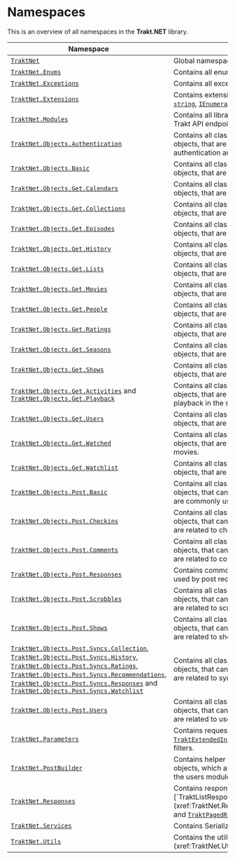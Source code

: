 # Namespaces

This is an overview of all namespaces in the **Trakt.NET** library.

| Namespace | Contents |
| ---------- | -------- |
| [`TraktNet`](xref:TraktNet) | Global namespace containing the [`TraktClient`](xref:TraktNet.TraktClient) .|
| [`TraktNet.Enums`](xref:TraktNet.Enums) | Contains all enumerations.|
| [`TraktNet.Exceptions`](xref:TraktNet.Exceptions) | Contains all exceptions.|
| [`TraktNet.Extensions`](xref:TraktNet.Extensions) | Contains extension methods for [`DateTime`](https://learn.microsoft.com/en-us/dotnet/api/system.datetime?view=net-7.0), [`string`](https://learn.microsoft.com/en-us/dotnet/api/system.string?view=net-7.0), [`IEnumerables`](https://learn.microsoft.com/en-us/dotnet/api/system.collections.ienumerable?view=net-7.0) and [`IAsyncEnumerables`](https://learn.microsoft.com/en-us/dotnet/api/system.collections.generic.iasyncenumerable-1?view=net-7.0).|
| [`TraktNet.Modules`](xref:TraktNet.Modules) | Contains all library modules for accessing the Trakt API endpoints.|
| [`TraktNet.Objects.Authentication`](xref:TraktNet.Objects.Authentication) | Contains all classes, which represent JSON objects, that are mainly used by for authentication and authorization.|
| [`TraktNet.Objects.Basic`](xref:TraktNet.Objects.Basic) | Contains all classes, which represent JSON objects, that are commonly used.|
| [`TraktNet.Objects.Get.Calendars`](xref:TraktNet.Objects.Get.Calendars) | Contains all classes, which represent JSON objects, that are related to calendar methods.|
| [`TraktNet.Objects.Get.Collections`](xref:TraktNet.Objects.Get.Collections) | Contains all classes, which represent JSON objects, that are related to collections.|
| [`TraktNet.Objects.Get.Episodes`](xref:TraktNet.Objects.Get.Episodes) | Contains all classes, which represent JSON objects, that are related to episodes.|
| [`TraktNet.Objects.Get.History`](xref:TraktNet.Objects.Get.History) | Contains all classes, which represent JSON objects, that are related to history methods.|
| [`TraktNet.Objects.Get.Lists`](xref:TraktNet.Objects.Get.Lists) | Contains all classes, which represent JSON objects, that are related to lists.|
| [`TraktNet.Objects.Get.Movies`](xref:TraktNet.Objects.Get.Movies) | Contains all classes, which represent JSON objects, that are related to movies.|
| [`TraktNet.Objects.Get.People`](xref:TraktNet.Objects.Get.People) | Contains all classes, which represent JSON objects, that are related to people.|
| [`TraktNet.Objects.Get.Ratings`](xref:TraktNet.Objects.Get.Ratings) | Contains all classes, which represent JSON objects, that are related to ratings.|
| [`TraktNet.Objects.Get.Seasons`](xref:TraktNet.Objects.Get.Seasons) | Contains all classes, which represent JSON objects, that are related to seasons.|
| [`TraktNet.Objects.Get.Shows`](xref:TraktNet.Objects.Get.Shows) | Contains all classes, which represent JSON objects, that are returned by the Trakt API.|
| [`TraktNet.Objects.Get.Activities`](xref:TraktNet.Objects.Get.Syncs.Activities) and [`TraktNet.Objects.Get.Playback`](xref:TraktNet.Objects.Get.Syncs.Playback) | Contains all classes, which represent JSON objects, that are related to activities and playback in the sync module.|
| [`TraktNet.Objects.Get.Users`](xref:TraktNet.Objects.Get.Users) | Contains all classes, which represent JSON objects, that are related to users.|
| [`TraktNet.Objects.Get.Watched`](xref:TraktNet.Objects.Get.Watched) | Contains all classes, which represent JSON objects, that are related to watched shows and movies.|
| [`TraktNet.Objects.Get.Watchlist`](xref:TraktNet.Objects.Get.Watchlist) | Contains all classes, which represent JSON objects, that are related to watchlist methods.|
| [`TraktNet.Objects.Post.Basic`](xref:TraktNet.Objects.Post.Basic) | Contains all classes, which represent JSON objects, that can be sent to the Trakt API, that are commonly used. |
| [`TraktNet.Objects.Post.Checkins`](xref:TraktNet.Objects.Post.Checkins) | Contains all classes, which represent JSON objects, that can be sent to the Trakt API, that are related to checkin requests. |
| [`TraktNet.Objects.Post.Comments`](xref:TraktNet.Objects.Post.Comments) | Contains all classes, which represent JSON objects, that can be sent to the Trakt API, that are related to comment requests. |
| [`TraktNet.Objects.Post.Responses`](xref:TraktNet.Objects.Post.Responses) | Contains commonly used response objects used by post requests. |
| [`TraktNet.Objects.Post.Scrobbles`](xref:TraktNet.Objects.Post.Scrobbles) | Contains all classes, which represent JSON objects, that can be sent to the Trakt API, that are related to scrobble requests. |
| [`TraktNet.Objects.Post.Shows`](xref:TraktNet.Objects.Post.Shows) | Contains all classes, which represent JSON objects, that can be sent to the Trakt API, that are related to show watched requests. |
| [`TraktNet.Objects.Post.Syncs.Collection`](xref:TraktNet.Objects.Post.Syncs.Collection), [`TraktNet.Objects.Post.Syncs.History`](xref:TraktNet.Objects.Post.Syncs.History), [`TraktNet.Objects.Post.Syncs.Ratings`](xref:TraktNet.Objects.Post.Syncs.Ratings), [`TraktNet.Objects.Post.Syncs.Recommendations`](xref:TraktNet.Objects.Post.Syncs.Recommendations), [`TraktNet.Objects.Post.Syncs.Responses`](xref:TraktNet.Objects.Post.Syncs.Responses) and [`TraktNet.Objects.Post.Syncs.Watchlist`](xref:TraktNet.Objects.Post.Syncs.Watchlist) | Contains all classes, which represent JSON objects, that can be sent to the Trakt API, that are related to sync requests. |
| [`TraktNet.Objects.Post.Users`](xref:TraktNet.Objects.Post.Users) | Contains all classes, which represent JSON objects, that can be sent to the Trakt API, that are related to user requests. |
| [`TraktNet.Parameters`](xref:TraktNet.Parameters) | Contains request parameters like [`TraktExtendedInfo`](xref:TraktNet.Parameters.TraktExtendedInfo), [`TraktPagedParameters`](xref:TraktNet.Parameters.TraktPagedParameters) and filters. |
| [`TraktNet.PostBuilder`](xref:TraktNet.PostBuilder) | Contains helper classes for building post objects, which are mainly used in the sync and the users module. |
| [`TraktNet.Responses`](xref:TraktNet.Responses) | Contains response classes like [`TraktResponse`](xref:TraktNet.Responses.TraktResponse`1), [`TraktListResponse`](xref:TraktNet.Responses.TraktListResponse`1) and [`TraktPagedResponse`](xref:TraktNet.Responses.TraktPagedResponse`1). |
| [`TraktNet.Services`](xref:TraktNet.Services) | Contains Serialization- and Language-Service. |
| [`TraktNet.Utils`](xref:TraktNet.Utils) | Contains the utility classes [`Pair`](xref:TraktNet.Utils.Pair`2) and [`Range`](xref:TraktNet.Utils.Range`1).|
